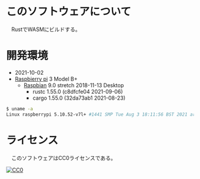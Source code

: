 ﻿# このソフトウェアについて

　RustでWASMにビルドする。

# 開発環境

* <time datetime="2021-10-02T15:00:53+0900">2021-10-02</time>
* [Raspbierry pi](https://ja.wikipedia.org/wiki/Raspberry_Pi) 3 Model B+
    * [Raspbian](https://www.raspberrypi.org/downloads/raspbian/) 9.0 stretch 2018-11-13 Desktop
        * rustc 1.55.0 (c8dfcfe04 2021-09-06)
        * cargo 1.55.0 (32da73ab1 2021-08-23)

```sh
$ uname -a
Linux raspberrypi 5.10.52-v7l+ #1441 SMP Tue Aug 3 18:11:56 BST 2021 armv7l GNU/Linux
```

# ライセンス

　このソフトウェアはCC0ライセンスである。

[![CC0](http://i.creativecommons.org/p/zero/1.0/88x31.png "CC0")](http://creativecommons.org/publicdomain/zero/1.0/deed.ja)


